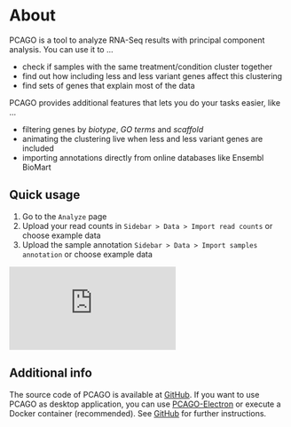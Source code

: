 # About

PCAGO is a tool to analyze RNA-Seq results with principal component analysis.
You can use it to ...

* check if samples with the same treatment/condition cluster together
* find out how including less and less variant genes affect this clustering
* find sets of genes that explain most of the data

PCAGO provides additional features that lets you do your tasks easier, like ...

* filtering genes by *biotype*, *GO terms* and *scaffold*
* animating the clustering live when less and less variant genes are included
* importing annotations directly from online databases like Ensembl BioMart


## Quick usage

1. Go to the `Analyze` page
2. Upload your read counts in `Sidebar > Data > Import read counts` or choose example data
3. Upload the sample annotation `Sidebar > Data > Import samples annotation` or choose example data

<div class="video-embed"><div><div><iframe src="https://www.youtube-nocookie.com/embed/A7qtTFr5YX0" frameborder="0" allowfullscreen></iframe></div></div></div>

## Additional info

The source code of PCAGO is available at [GitHub](https://github.com/rnajena/pcago-unified).
If you want to use PCAGO as desktop application, you can use [PCAGO-Electron](https://github.com/rnajena/pcago-unified) or execute a Docker
container (recommended). See [GitHub](https://github.com/rnajena/pcago-unified) for further instructions.
